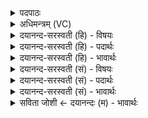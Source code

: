 <details><summary>पदपाठः</summary>

आ। कृ॒ष्णेन॑। रज॑सा। वर्त्त॑मानः। नि॒वे॒शय॒न्निति॑ निऽवे॒शय॑न्। अ॒मृत॑म्। मर्त्य॑म्। च॒। हि॒र॒ण्यये॑न। स॒वि॒ता। रथे॑न। आ। दे॒वः। या॒ति॒। भुव॑नानि। पश्य॑न्। ४३।
</details>

<details><summary>अधिमन्त्रम् (VC)</summary>

- सूर्यो देवता
- हिरण्यस्तूप ऋषिः
- विराट्त्रिष्टुप्
- धैवतः
</details>

<details><summary>दयानन्द-सरस्वती (हि) - विषयः</summary>

अब सूर्य्य मण्डल कैसा है, इस विषय को अगले मन्त्र में कहा है ॥
</details>

<details><summary>दयानन्द-सरस्वती (हि) - पदार्थः</summary>

पदार्थान्वयभाषाः -  हे मनुष्यो ! जो (हिरण्ययेन रथेन) ज्योतिःस्वरूप रमणीय स्वरूप से (कृष्णेन) आकर्षण से परस्पर सम्बद्ध (रजसा) लोकमात्र के साथ (आ, वर्त्तमानः) अपने भ्रमण की आवृत्ति करता हुआ (भुवनानि) सब लोकों को (पश्यन्) दिखाता हुआ (देवः) प्रकाशमान (सविता) सूर्य्यदेव (अमृतम्) जल वा अविनाशी आकाशादि (च) और (मर्त्यम्) मरणधर्मा प्राणिमात्र को (निवेशयन्) अपने-अपने प्रदेश में स्थापित करता हुआ (आ, याति) उदयास्त समय में आता-जाता है, सो ईश्वर का बनाया सूर्य्यलोक है ॥४३ ॥
</details>

<details><summary>दयानन्द-सरस्वती (हि) - भावार्थः</summary>

भावार्थभाषाः -  हे मनुष्यो ! जैसे इन भूगोलादि लोकों के साथ सूर्य्य का आकर्षण है, जो वृष्टिद्वारा अमृतरूप जल को बरसाता और जो मूर्त्त द्रव्यों को दिखानेवाला है, वैसे ही सूर्य्य आदि लोक भी ईश्वर के आकर्षण से धारण किये हुए हैं, ऐसा जानना चाहिये ॥४३ ॥
</details>

<details><summary>दयानन्द-सरस्वती (सं) - विषयः</summary>

अथ सूर्य्यमण्डलं कीदृशमित्याह ॥
</details>

<details><summary>दयानन्द-सरस्वती (सं) - पदार्थः</summary>

पदार्थान्वयभाषाः -  हे मनुष्याः ! यो हिरण्यमयेन रथेन कृष्णेन रजसा सहाऽऽवर्त्तमानो भुवनानि पश्यन् देवः सविताऽमृतं मर्त्यं च निवेशयन्नायाति स ईश्वरनिर्मितः सूर्य्यो लोकोऽस्ति ॥४३ ॥
</details>

<details><summary>दयानन्द-सरस्वती (सं) - भावार्थः</summary>

भावार्थभाषाः -  हे मनुष्याः ! यथा एतद्भूगोलाद्यैर्लोकैः सह तस्य सूर्य्यस्याकर्षणं यो वृष्टिद्वारा अमृतात्मकमुदकं वर्षयति यश्च सर्वेषां मूर्तद्रव्याणां दर्शयितास्ति तथा सूर्य्यादयोऽपीश्वराकर्षणेन ध्रियन्त इति वेद्यम् ॥४३ ॥
</details>

<details><summary>सविता जोशी ← दयानन्दः (म) - भावार्थः</summary>

भावार्थभाषाः -  हे माणसांनो ! जसे भूगोल वगैरे गोलांना सूर्य आकर्षित करतो व वृष्टीद्वारे अमृतरूपी जलवर्षाव करतो आणि प्रत्यक्ष मूर्त पदार्थांचे दर्शन घडवितो त्या सूर्याला ईश्वराच्या आकर्षणाने धारण केलेले आहे हे जाणा.
</details>